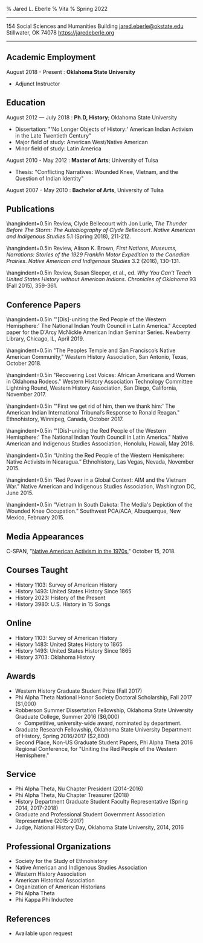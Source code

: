 % Jared L. Eberle
% Vita
% Spring 2022

-------------------                                   ----------------------------
154 Social Sciences and Humanities Building           jared.eberle@okstate.edu
Stillwater, OK 74078   				                  https://jaredeberle.org
-------------------                                   ----------------------------

## Academic Employment

August 2018 - Present
: 	**Oklahoma State University**

- Adjunct Instructor

## Education

August 2012 — July 2018
 :	**Ph.D, History**;  Oklahoma State University

- Dissertation: "'No Longer Objects of History:' American Indian Activism in the Late Twentieth Century"
- Major field of study: American West/Native American
- Minor field of study: Latin America

August 2010 - May 2012
  : **Master of Arts**; University of Tulsa

- Thesis: "Conflicting Narratives: Wounded Knee, Vietnam, and the Question of Indian Identity"

August 2007 - May 2010
:	**Bachelor of Arts**, University of Tulsa


## Publications

\hangindent=0.5in Review, Clyde Bellecourt with Jon Lurie, *The Thunder Before The Storm: The Autobiography of 
Clyde Bellecourt*. *Native American and Indigenous Studies* 5.1 (Spring 2018), 211-212.

<!--- 
\hangindent=0.5in Review, David H. DeJong, *American Indian Treaties: A Guide 
to Ratified and Unratified Colonial, United States, State, Foreign, and 
Intertribal Treaties and Agreements, 1607-1911*. *Chronicles of Oklahoma* 95 
(Spring 2017), 104-105. 
-->

\hangindent=0.5in Review, Alison K. Brown, *First Nations, Museums, Narrations: Stories of the 1929 Franklin Motor Expedition to the Canadian Prairies*. *Native American and Indigenous Studies* 3.2 (2016), 130-131.

\hangindent=0.5in Review, Susan Sleeper, et al., ed. *Why You Can't Teach 
United States History without American Indians*. *Chronicles of Oklahoma* 93 
(Fall 2015), 359-361.

<!---
\hangindent=0.5in Review, Mike Burns, *The Only One Living to Tell: The 
Autobiography of a Yavapai Indian*, edited by Gregory McNamee. *Chronicles of 
Oklahoma* 92 (Fall 2014), 369-370. 
-->


## Conference Papers

\hangindent=0.5in "'[Dis]-uniting the Red People of the Western Hemisphere:' The National Indian Youth Council in Latin America." Accepted paper for the D'Arcy McNickle American Indian Seminar Series. Newberry Library, Chicago, IL, April 2019.

\hangindent=0.5in "The Peoples Temple and San Francisco’s Native American Community," Western History Association, San Antonio, Texas, October 2018. 

\hangindent=0.5in "Recovering Lost Voices: African Americans and Women in Oklahoma Rodeos." Western History Association Technology Committee Lightning Round, Western History Association, San Diego, California, November 2017.

\hangindent=0.5in "'First we get rid of him, then we thank him:' The American Indian International Tribunal’s Response to Ronald Reagan." Ethnohistory, 
Winnipeg, Canada, October 2017.

\hangindent=0.5in "'[Dis]-uniting the Red People of the Western Hemisphere:' The National Indian Youth Council in Latin America." Native American and Indigenous Studies Association, Honolulu, Hawaii, May 2016.

\hangindent=0.5in “Uniting the Red People of the Western Hemisphere: Native Activists in Nicaragua.” Ethnohistory, Las Vegas, Nevada, November 2015.

\hangindent=0.5in “Red Power in a Global Context: AIM and the Vietnam War.” Native American and Indigenous Studies Association, Washington DC, June 2015.
 
\hangindent=0.5in “Vietnam In South Dakota: The Media's Depiction of the Wounded Knee Occupation.” Southwest PCA/ACA, Albuquerque, New Mexico, February 2015.


## Media Appearances

C-SPAN, "[Native American Activism in the 1970s](https://www.c-span.org/video/?453206-7/native-american-activism-1970s)," October 15, 2018.

## Courses Taught

- History 1103: Survey of American History
- History 1493: United States History Since 1865
- History 2023: History of the Present
- History 3980: U.S. History in 15 Songs

## Online

- History 1103: Survey of American History
- History 1483: United States History to 1865
- History 1493: United States History Since 1865
- History 3703: Oklahoma History

## Awards

- Western History Graduate Student Prize (Fall 2017)
- Phi Alpha Theta National Honor Society Doctoral Scholarship, Fall 2017 ($1,000)
- Robberson Summer Dissertation Fellowship, Oklahoma State University Graduate College, Summer 2016 ($6,000)
	- Competitive, university-wide award, nominated by department.
- Graduate Research Fellowship, Oklahoma State University Department of History, Spring 2016/2017 ($2,800)
- Second Place, Non-US Graduate Student Papers, Phi Alpha Theta 2016 Regional Conference, for "Uniting the Red People of the Western Hemisphere."

## Service

- Phi Alpha Theta, Nu Chapter President (2014-2016)
- Phi Alpha Theta, Nu Chapter Treasurer (2018)
- History Department Graduate Student Faculty Representative (Spring 2014, 2017-2018)
- Graduate and Professional Student Government Association Representative (2015-2017)
- Judge, National History Day, Oklahoma State University, 2014, 2016

## Professional Organizations

- Society for the Study of Ethnohistory
- Native American and Indigenous Studies Association
- Western History Association
- American Historical Association
- Organization of American Historians
- Phi Alpha Theta
- Phi Kappa Phi Inductee


## References

- Available upon request
